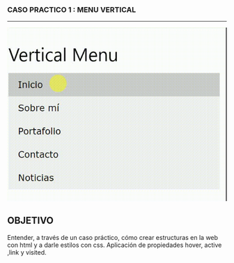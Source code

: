 ### CASO PRACTICO 1 : MENU VERTICAL
***
![Sin titulo](assets/docs/menuvertical.gif)

## OBJETIVO

Entender, a través de un caso práctico, cómo crear estructuras en la web con html y a darle estilos con css.
Aplicación de propiedades hover, active ,link y visited.
